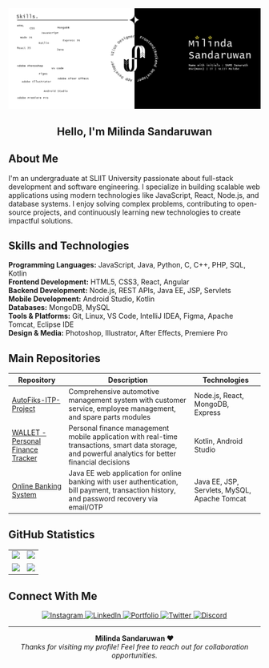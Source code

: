 <div align="center">
  <img src="./assets/git_profile_banner.png" alt="Milinda Sandaruwan" />
</div>

<h2 align="center">Hello, I'm Milinda Sandaruwan</h2>

## About Me

I'm an undergraduate at SLIIT University passionate about full-stack development and software engineering. I specialize in building scalable web applications using modern technologies like JavaScript, React, Node.js, and database systems. I enjoy solving complex problems, contributing to open-source projects, and continuously learning new technologies to create impactful solutions.

## Skills and Technologies

**Programming Languages:** JavaScript, Java, Python, C, C++, PHP, SQL, Kotlin  
**Frontend Development:** HTML5, CSS3, React, Angular  
**Backend Development:** Node.js, REST APIs, Java EE, JSP, Servlets  
**Mobile Development:** Android Studio, Kotlin  
**Databases:** MongoDB, MySQL  
**Tools & Platforms:** Git, Linux, VS Code, IntelliJ IDEA, Figma, Apache Tomcat, Eclipse IDE  
**Design & Media:** Photoshop, Illustrator, After Effects, Premiere Pro

## Main Repositories

| Repository | Description | Technologies |
|------------|-------------|--------------|
| [AutoFiks-ITP-Project](https://github.com/milindasandaru/AutoFiks-ITP-Project) | Comprehensive automotive management system with customer service, employee management, and spare parts modules | Node.js, React, MongoDB, Express |
| [WALLET - Personal Finance Tracker](https://github.com/milindasandaru/Wallet_The_Financial_Tracker) | Personal finance management mobile application with real-time transactions, smart data storage, and powerful analytics for better financial decisions | Kotlin, Android Studio |
| [Online Banking System](https://github.com/milindasandaru/HDSCOnlineBankingSystem) | Java EE web application for online banking with user authentication, bill payment, transaction history, and password recovery via email/OTP | Java EE, JSP, Servlets, MySQL, Apache Tomcat |

## GitHub Statistics

<div align="center">
<table>
<tr>
<td><img src="https://github-readme-stats.vercel.app/api?username=milindasandaru&theme=dark&hide_border=true&include_all_commits=true&count_private=true&show_icons=true" width="400" /></td>
<td><img src="https://github-readme-streak-stats.herokuapp.com/?user=milindasandaru&theme=dark&hide_border=true" width="400" /></td>
</tr>
<tr>
<td><img src="https://github-readme-stats.vercel.app/api/top-langs/?username=milindasandaru&theme=dark&hide_border=true&layout=compact&langs_count=10" width="400" /></td>
<td><img src="https://github-contributor-stats.vercel.app/api?username=milindasandaru&limit=5&theme=dark&combine_all_yearly_contributions=true&hide_border=true" width="400" /></td>
</tr>
</table>
</div>

## Connect With Me

<div align="center">
  <a href="https://www.instagram.com/milind_sandaruwan_?igsh=cm9yYjl1OHdoZW5k" target="_blank">
    <img src="https://raw.githubusercontent.com/maurodesouza/profile-readme-generator/master/src/assets/icons/social/instagram/default.svg" width="40" height="30" alt="Instagram" />
  </a>
  <a href="https://www.linkedin.com/in/samssenarath" target="_blank">
    <img src="https://raw.githubusercontent.com/maurodesouza/profile-readme-generator/master/src/assets/icons/social/linkedin/default.svg" width="40" height="30" alt="LinkedIn" />
  </a>
  <a href="https://samssenrath.netlify.app/" target="_blank">
    <img src="https://img.shields.io/badge/🌐_Portfolio-4285F4?style=flat&logoColor=white" width="80" height="30" alt="Portfolio" />
  </a>
  <a href="#" target="_blank">
    <img src="https://raw.githubusercontent.com/maurodesouza/profile-readme-generator/master/src/assets/icons/social/twitter/default.svg" width="40" height="30" alt="Twitter" />
  </a>
  <a href="#" target="_blank">
    <img src="https://raw.githubusercontent.com/maurodesouza/profile-readme-generator/master/src/assets/icons/social/discord/default.svg" width="40" height="30" alt="Discord" />
  </a>
</div>

---
<div align="center">
  <b>Milinda Sandaruwan ❤️</b><br>
  <i>Thanks for visiting my profile! Feel free to reach out for collaboration opportunities.</i>
</div>
